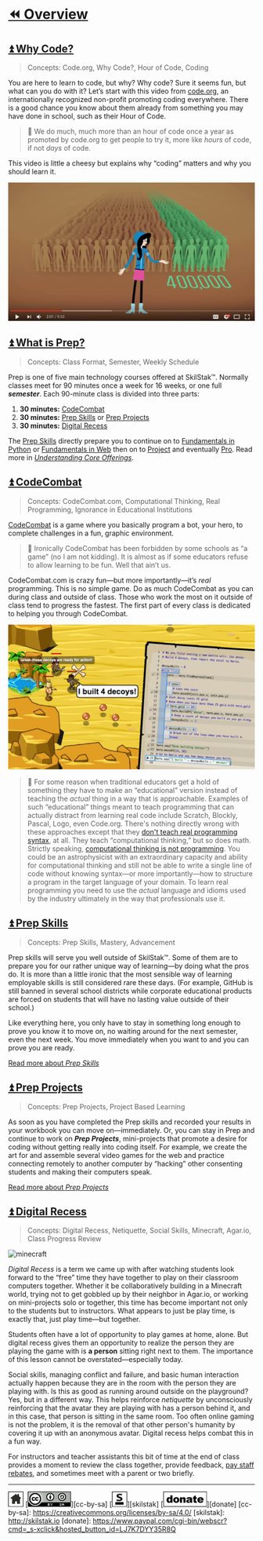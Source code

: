 # [⏪ Overview](/README.md)

## [⏫ Why Code?](#)

> Concepts: Code.org, Why Code?, Hour of Code, Coding

You are here to learn to code, but why? Why code? Sure it seems fun,
but what can you do with it? Let’s start with this video from
[code.org](http://code.org), an internationally recognized non-profit
promoting coding everywhere. There is a good chance you know about
them already from something you may have done in school, such as their
Hour of Code. 

> 💬 We do much, much more than an hour of code once a year as promoted
> by code.org to get people to try it, more like *hours* of code, if
> not *days* of code.

This video is little a cheesy but explains why “coding” matters and why
you should learn it.

[![why-code](/assets/why-code.png)](https://youtu.be/dU1xS07N-FA)

## [⏫ What is Prep?](#)

> Concepts: Class Format, Semester, Weekly Schedule

Prep is one of five main technology courses offered at SkilStak™.
Normally classes meet for 90 minutes once a week for 16 weeks, or
one full ***semester***. Each 90-minute class is divided into three
parts:

1. **30 minutes:** [CodeCombat](#codecombat)
2. **30 minutes:** [Prep Skills](#prep-skills) or [Prep
   Projects](#prep-projects)
3. **30 minutes:** [Digital Recess](#digital-recess)

The [Prep Skills](#prep-skills) directly prepare you to
continue on to [Fundamentals in Python](http://pyfun.skilstak.io)
or [Fundamentals in Web](http://webfun.skilstak.io) then on to
[Project](http://project.skilstak.io) and eventually
[Pro](http://pro.skilstak.io). Read more in *[Understanding Core
Offerings](http://offerings.skilstak.io)*.

## [⏫ CodeCombat](#)

> Concepts: CodeCombat.com, Computational Thinking, Real Programming,
> Ignorance in Educational Institutions

[CodeCombat](http://codecombat.com) is a game where you basically
program a bot, your hero, to complete challenges in a fun, graphic
environment.  

> 💬 Ironically CodeCombat has been forbidden by some schools as “a game”
> (no I am not kidding). It is almost as if some educators refuse to
> allow learning to be fun. Well that ain’t us. 

CodeCombat.com is crazy fun—but more importantly—it’s *real*
programming. This is no simple game. Do as much CodeCombat as you
can during class and outside of class. Those who work the most on
it outside of class tend to progress the fastest. The first part
of every class is dedicated to helping you through CodeCombat.

![desert](/assets/desert.png)

> 💬 For some reason when traditional educators get a hold of something
> they have to make an “educational” version instead of teaching the
> *actual* thing in a way that is approachable. Examples of such
> “educational” things meant to teach programming that can actually
> distract from learning real code include Scratch, Blockly, Pascal,
> Logo, even Code.org.  There's nothing directly wrong with these
> approaches except that they [don't teach real programming syntax][real],
> at all. They teach “computational thinking,” but so does math.
> Strictly speaking, [computational thinking is not programming][real].
> You could be an astrophysicist with an extraordinary capacity and
> ability for computational thinking and still not be able to write
> a single line of code without knowing syntax—or more importantly—how
> to structure a program in the target language of your domain. To
> learn real programming you need to use the *actual* language and
> idioms used by the industry ultimately in the way that professionals
> use it.

[real]: http://blog.codecombat.com/3-reasons-why-computational-literacy-is-ruining-coding-education

## [⏫ Prep Skills](#)

> Concepts: Prep Skills, Mastery, Advancement

Prep skills will serve you well outside of SkilStak™. Some of them
are to prepare you for our rather unique way of learning—by doing
what the pros do. It is more than a little ironic that the most
sensible way of learning employable skills is still considered rare
these days.  (For example, GitHub is still banned in several school
districts while corporate educational products are forced on students
that will have no lasting value outside of their school.)

Like everything here, you only have to stay in something long enough
to prove you know it to move on, no waiting around for the next
semester, even the next week. You move immediately when you want to
and you can prove you are ready. 

[Read more about *Prep Skills*](/skills/README.md)

## [⏫ Prep Projects](#)

> Concepts: Prep Projects, Project Based Learning

As soon as you have completed the Prep skills and recorded your
results in your workbook you can move on—immediately. Or, you can
stay in Prep and continue to work on ***Prep Projects***, mini-projects
that promote a desire for coding without getting really into coding
itself. For example, we create the art for and assemble several
video games for the web and practice connecting remotely to another
computer by “hacking” other consenting students and making their
computers speak.

[Read more about *Prep Projects*](/pproj/README.md)

## [⏫ Digital Recess](#)

> Concepts: Digital Recess, Netiquette, Social Skills, Minecraft,
> Agar.io, Class Progress Review

![minecraft](/assets/minecraft1.gif)

*Digital Recess* is a term we came up with after watching students
look forward to the “free” time they have together to play on their
classroom computers together. Whether it be collaboratively building
in a Minecraft world, trying not to get gobbled up by their neighbor
in Agar.io, or working on mini-projects solo or together, this time
has become important not only to the students but to instructors.
What appears to just be play time, is exactly that, just play
time—but together.

Students often have a lot of opportunity to play games at home,
alone. But digital recess gives them an opportunity to realize the
person they are playing the game with is **a person** sitting right
next to them. The importance of this lesson cannot be
overstated—especially today.

Social skills, managing conflict and failure, and basic human
interaction actually happen because they are in the room with the
person they are playing with. Is this as good as running
around outside on the playground? Yes, but in a different way. This
helps reinforce *netiquette* by unconsciously reinforcing that the
avatar they are playing with has a person behind it, and in this
case, that person is sitting in the same room. Too often online
gaming is not the problem, it is the removal of that other person's
humanity by covering it up with an anonymous avatar. Digital recess
helps combat this in a fun way.

For instructors and teacher assistants this bit of time at the end
of class provides a moment to review the class together, provide
feedback, [pay staff rebates][rebates], and sometimes meet with a parent or
two briefly.

[rebates]: https://github.com/skilstak/prep/blob/gh-pages/sections/policies.md#staff-rebates

---
[![home](/assets/home-bw.png)](/README.md)
[![cc-by-sa](/assets/cc-by-sa.png)][cc-by-sa]
[![skilstak](/assets/skilstak-logo-bw.png)][skilstak]
[![donate](/assets/donate-bw.png)][donate]
[cc-by-sa]: https://creativecommons.org/licenses/by-sa/4.0/
[skilstak]: http://skilstak.io
[donate]: https://www.paypal.com/cgi-bin/webscr?cmd=_s-xclick&hosted_button_id=LJ7K7DYY35R8Q



